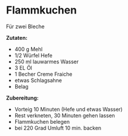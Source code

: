 # Flammkuchen

Für zwei Bleche

**Zutaten:**

- 400 g Mehl
- 1/2 Würfel Hefe
- 250 ml lauwarmes Wasser
- 3 EL Öl
- 1 Becher Creme Fraiche
- etwas Schlagsahne
- Belag

**Zubereitung:**

- Vorteig 10 Minuten (Hefe und etwas Wasser)
- Rest verkneten, 30 Minuten gehen lassen
- Flammkuchen belegen
- bei 220 Grad Umluft 10 min. backen
